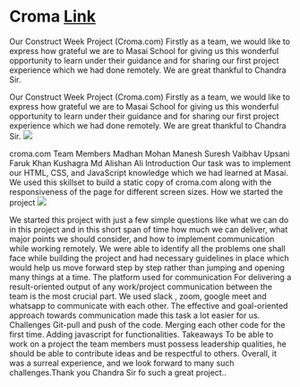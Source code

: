 # Croma  [Link]

Our Construct Week Project (Croma.com) 
Firstly as a team, we would like to express how grateful we are to Masai School for giving us this wonderful opportunity to learn under their guidance and for sharing our first project experience which we had done remotely. We are great thankful to Chandra Sir.


Our Construct Week Project (Croma.com)
Firstly as a team, we would like to express how grateful we are to Masai School for giving us this wonderful opportunity to learn under their guidance and for sharing our first project experience which we had done remotely. We are great thankful to Chandra Sir.
<img src="https://miro.medium.com/max/875/1*eDMWnceWOPcc_aHArGwJOg.png"/>

croma.com
Team Members
Madhan Mohan
Manesh Suresh
Vaibhav Upsani
Faruk Khan
Kushagra
Md Alishan Ali
Introduction
Our task was to implement our HTML, CSS, and JavaScript knowledge which we had learned at Masai. We used this skillset to build a static copy of croma.com along with the responsiveness of the page for different screen sizes.
How we started the project
<img src="https://miro.medium.com/max/875/1*XI3CIMKg7XZUdz_SwTqO7g.png"/>

We started this project with just a few simple questions like what we can do in this project and in this short span of time how much we can deliver, what major points we should consider, and how to implement communication while working remotely. We were able to identify all the problems one shall face while building the project and had necessary guidelines in place which would help us move forward step by step rather than jumping and opening many things at a time.
The platform used for communication
For delivering a result-oriented output of any work/project communication between the team is the most crucial part. We used slack , zoom, google meet and whatsapp to communicate with each other. The effective and goal-oriented approach towards communication made this task a lot easier for us.
Challenges
Git-pull and push of the code.
Merging each other code for the first time.
Adding javascript for functionalities.
Takeaways
To be able to work on a project the team members must possess leadership qualities, he should be able to contribute ideas and be respectful to others.
Overall, it was a surreal experience, and we look forward to many such challenges.Thank you Chandra Sir fo such a great project..

[Link]:dazzling-ardinghelli-bb8d54.netlify.app/
